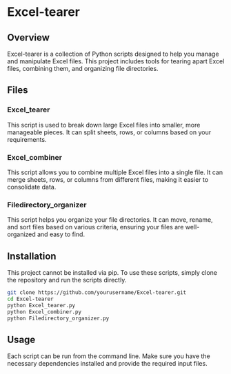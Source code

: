 # Excel-tearer

## Overview
Excel-tearer is a collection of Python scripts designed to help you manage and manipulate Excel files. This project includes tools for tearing apart Excel files, combining them, and organizing file directories.

## Files

### Excel_tearer
This script is used to break down large Excel files into smaller, more manageable pieces. It can split sheets, rows, or columns based on your requirements.

### Excel_combiner
This script allows you to combine multiple Excel files into a single file. It can merge sheets, rows, or columns from different files, making it easier to consolidate data.

### Filedirectory_organizer
This script helps you organize your file directories. It can move, rename, and sort files based on various criteria, ensuring your files are well-organized and easy to find.

## Installation
This project cannot be installed via pip. To use these scripts, simply clone the repository and run the scripts directly.

```sh
git clone https://github.com/yourusername/Excel-tearer.git
cd Excel-tearer
python Excel_tearer.py
python Excel_combiner.py
python Filedirectory_organizer.py
```

## Usage
Each script can be run from the command line. Make sure you have the necessary dependencies installed and provide the required input files.
